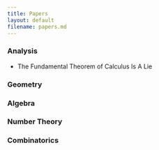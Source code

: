 ```yaml
---
title: Papers
layout: default
filename: papers.md
---
```


### Analysis
- The Fundamental Theorem of Calculus Is A Lie

### Geometry

### Algebra

### Number Theory

### Combinatorics
